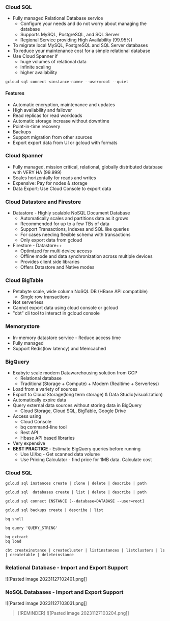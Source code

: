 ### Cloud SQL
- Fully managed Relational Database service
	- Configure your needs and do not worry about managing the database
	- Supports MySQL, PostgreSQL, and SQL Server
	- Regional Service providing High Availability (99.95%)
- To migrate local MySQL, PostgreSQL and SQL Server databases
- To reduce your maintenance cost for a simple relational database
- Use Cloud Spanner if
	- huge volumes of relational data
	- infinite scaling
	- higher availability

```shell
gcloud sql connect <instance-name> --user=root --quiet
```
#### Features
- Automatic encryption, maintenance and updates
- High availability and failover
- Read replicas for read workloads
- Automatic storage increase without downtime
- Point-in-time recovery
- Backups
- Support migration from other sources
- Export export data from UI or gcloud with formats

### Cloud Spanner
- Fully managed, mission critical, relational, globally distributed database with VERY HA (99.999)
- Scales horizontally for reads and writes
- Expensive: Pay for nodes & storage
- Data Export: Use Cloud Console to export data

### Cloud Datastore and Firestore
- Datastore - Highly scalable NoSQL Document Database
	- Automatically scales and partitions data as it grows
	- Recommended for up to a few TBs of data
	- Support Transactions, Indexes and SQL like queries
	- For cases needing flexible schema with transactions
	- Only export data from gcloud
- Firestore - Datastore++
	- Optimized for multi device access
	- Offline mode and data synchronization across multiple devices
	- Provides client side libraries
	- Offers Datastore and Native modes

### Cloud BigTable
- Petabyte scale, wide column NoSQL DB (HBase API compatible)
	- Single row transactions
- Not serverless
- Cannot export data using cloud console or gcloud
- "cbt" cli tool to interact in gcloud console

### Memorystore
- In-memory datastore service - Reduce access time
- Fully managed
- Support Redis(low latency) and Memcached

### BigQuery
- Exabyte scale modern Datawarehousing solution from GCP
	- Relational database
	- Traditional(Storage + Compute) + Modern (Realtime + Serverless)
- Load from a variety of sources
- Export to Cloud Storage(long term storage) & Data Studio(visualization)
- Automatically expire data
- Query external data sources without storing data in BigQuery
	- Cloud Storage, Cloud SQL, BigTable, Google Drive
- Access using
	- Cloud Console
	- bq command-line tool
	- Rest API
	- Hbase API based libraries
- Very expensive
- **BEST PRACTICE** - Estimate BigQuery queries before running
	- Use UI/bq - Get scanned data volume
	- Use Pricing Calculator - find price for 1MB data. Calculate cost

### Cloud SQL
```shell
gcloud sql instances create | clone | delete | describe | path

gcloud sql  databases create | list | delete | describe | path

gcloud sql connect INSTANCE [--database=DATABASE --user=root]

gcloud sql backups create | describe | list
```

```shell
bq shell 

bq query 'QUERY_STRING'

bq extract
bq load
```

```shell
cbt createinstance | createcluster | listinstances | listclusters | ls | createtable | deleteinstance
```

### Relational Database - Import and Export Support
![[Pasted image 20231127102401.png]]

### NoSQL Databases - Import and Export Support
![[Pasted image 20231127103031.png]]

> [!REMINDER]
> ![[Pasted image 20231127103204.png]]


